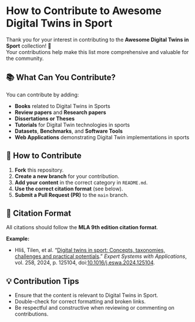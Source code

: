 # How to Contribute to Awesome Digital Twins in Sport

Thank you for your interest in contributing to the **Awesome Digital Twins in Sport** collection! 🙌  
Your contributions help make this list more comprehensive and valuable for the community.

## 📚 What Can You Contribute?

You can contribute by adding:

- **Books** related to Digital Twins in Sports  
- **Review papers** and **Research papers**  
- **Dissertations or Theses**  
- **Tutorials** for Digital Twin technologies in sports  
- **Datasets**, **Benchmarks**, and **Software Tools**  
- **Web Applications** demonstrating Digital Twin implementations in sports

## 🚀 How to Contribute

1. **Fork** this repository.  
2. **Create a new branch** for your contribution.  
3. **Add your content** in the correct category in `README.md`.  
4. **Use the correct citation format** (see below).  
5. **Submit a Pull Request (PR)** to the `main` branch.

## 📝 Citation Format

All citations should follow the **MLA 9th edition citation format**.

**Example:**  

-   Hliš, Tilen, et al. “[Digital twins in sport: Concepts, taxonomies, challenges and practical potentials](https://doi.org/10.1016/j.eswa.2024.125104).” *Expert Systems with Applications*, vol. 258, 2024, p. 125104, doi:[10.1016/j.eswa.2024.125104](https://doi.org/10.1016/j.eswa.2024.125104).


## 💡 Contribution Tips
-   Ensure that the content is relevant to Digital Twins in Sport.
-   Double-check for correct formatting and broken links.
-   Be respectful and constructive when reviewing or commenting on contributions.
